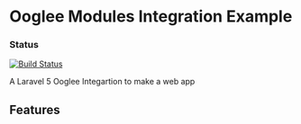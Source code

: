 Ooglee Modules Integration Example
============

### Status
[![Build Status](https://travis-ci.org/RowlandOti/ooglee-integrationexample.svg?branch=master)](https://travis-ci.org/RowlandOti/ooglee-integrationexample)

A Laravel 5 Ooglee Integartion to make a web app

## Features


